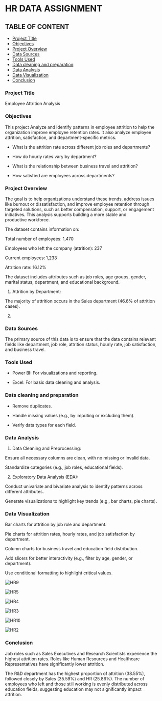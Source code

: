 #  HR DATA ASSIGNMENT
## TABLE OF CONTENT
- [Project Title](project-title)
- [Objectives](objectives)
- [Project Overview ](project-overview)
- [Data Sources](data-sources)
- [Tools Used](tools-used)
- [Data cleaning and preparation](data-cleaning-and-preparation)
- [Data Analysis](data-analysis)
- [Data Visualization](data-visualization)
- [Conclusion](conclusion)

  
### Project Title
Employee Attrition Analysis

### Objectives

This project Analyze and identify patterns in employee attrition to help the organization improve employee retention rates. It also analyze employee attrition, satisfaction, and department-specific metrics. 

* What is the attrition rate across different job roles and departments?

* How do hourly rates vary by department?

* What is the relationship between business travel and attrition?

* How satisfied are employees across departments?



### Project Overview

The goal is to help organizations understand these trends, address issues like burnout or dissatisfaction, and improve employee retention through targeted solutions, such as better compensation, support, or engagement initiatives. This analysis supports building a more stable and productive workforce.

The dataset contains information on:

Total number of employees: 1,470

Employees who left the company (attrition): 237

Current employees: 1,233

Attrition rate: 16.12%


The dataset includes attributes such as job roles, age groups, gender, marital status, department, and educational background.


1. Attrition by Department:

The majority of attrition occurs in the Sales department (46.6% of attrition cases).

2. 


### Data Sources

The primary source of this data is to ensure that the data contains relevant fields like department, job role, attrition status, hourly rate, job satisfaction, and business travel.


### Tools Used

* Power BI: For visualizations and reporting.

* Excel: For basic data cleaning and analysis.


### Data cleaning and preparation

* Remove duplicates.

* Handle missing values (e.g., by imputing or excluding them).

* Verify data types for each field.


### Data Analysis

1. Data Cleaning and Preprocessing:

Ensure all necessary columns are clean, with no missing or invalid data.

Standardize categories (e.g., job roles, educational fields).



2. Exploratory Data Analysis (EDA):

Conduct univariate and bivariate analysis to identify patterns across different attributes.

Generate visualizations to highlight key trends (e.g., bar charts, pie charts).



### Data Visualization 

Bar charts for attrition by job role and department.

Pie charts for attrition rates, hourly rates, and job satisfaction by department.

Column charts for business travel and education field distribution.

Add slicers for better interactivity (e.g., filter by age, gender, or department).

Use conditional formatting to highlight critical values.





![HR9](https://github.com/user-attachments/assets/80a4d915-f5eb-4105-a631-39bb25d6141e)


![HR5](https://github.com/user-attachments/assets/9d669018-3523-4ae2-9e9c-6029f57f1ee5)


![HR4](https://github.com/user-attachments/assets/89c2e9fa-91c3-4b1f-9d23-d72ec578c21a)


![HR3](https://github.com/user-attachments/assets/114e62e9-cdf0-4b04-9fdf-764abc93cd0c)


![HR10](https://github.com/user-attachments/assets/ca570144-1fae-4edc-948b-c82e94b0c0a3)


![HR2](https://github.com/user-attachments/assets/1d038b75-f919-4058-a32c-1ccd2c0d06ef)


### Conclusion

Job roles such as Sales Executives and Research Scientists experience the highest attrition rates.
Roles like Human Resources and Healthcare Representatives have significantly lower attrition.

The R&D department has the highest proportion of attrition (38.55%), followed closely by Sales (35.59%) and HR (25.86%).
The number of employees who left and those still working is evenly distributed across education fields, suggesting education may not significantly impact attrition.





